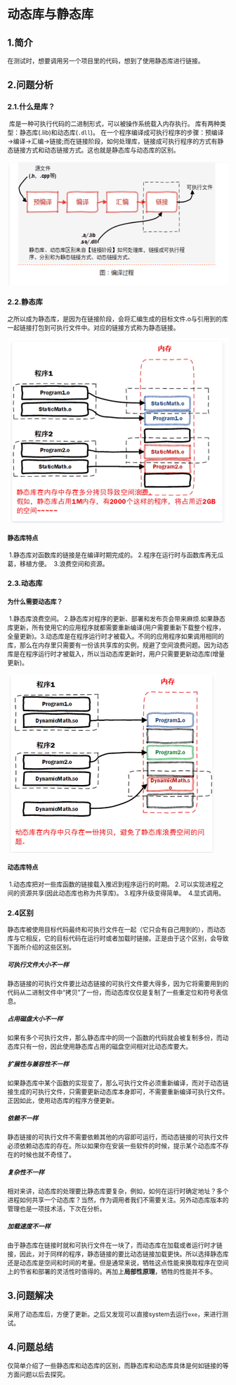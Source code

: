 # 动态库与静态库

## 1.简介

在测试时，想要调用另一个项目里的代码，想到了使用静态库进行链接。

## 2.问题分析

### 	2.1.什么是库？

​		库是一种可执行代码的二进制形式，可以被操作系统载入内存执行。
​		库有两种类型：静态库(.lib)和动态库(`.dll`)。
​		在一个程序编译成可执行程序的步骤：预编译→编译→汇编→链接;而在链接阶段，如何处理库，链接成可执行程序的方式有静态链接方式和动态链接方式。这也就是静态库与动态库的区别。

![编译过程](./动态库与静态库学习.assets/image-20210105192941394.png)

### 	2.2.静态库

​		之所以成为静态库，是因为在链接阶段，会将汇编生成的目标文件.o与引用到的库一起链接打包到可执行文件中。对应的链接方式称为静态链接。

![静态库](./动态库与静态库学习.assets/image-20210105193058658.png)

#### 静态库特点

​			1.静态库对函数库的链接是在编译时期完成的。
​			2.程序在运行时与函数库再无瓜葛，移植方便。
​			3.浪费空间和资源。

### 	2.3.动态库

#### 		为什么需要动态库？

​			1.静态库浪费空间。
​			2.静态库对程序的更新、部署和发布页会带来麻烦.如果静态库更新，所有使用它的应用程序就都需要重新编译(用户需要重新下载整个程序，全量更新)。
​			3.动态库是在程序运行时才被载入。不同的应用程序如果调用相同的库，那么在内存里只需要有一份该共享库的实例，规避了空间浪费问题。因为动态库是在程序运行时才被载入，所以当动态库更新时，用户只需要更新动态库(增量更新)。
​		

![动态库](./动态库与静态库学习.assets/image-20210105193123833.png)

#### 	动态库特点

​		1.动态库把对一些库函数的链接载入推迟到程序运行的时期。
​		2.可以实现进程之间的资源共享(因此动态库也称为共享库)。
​		3.程序升级变得简单。
​		4.显式调用。	

### 2.4区别

静态库被使用目标代码最终和可执行文件在一起（它只会有自己用到的），而动态库与它相反，它的目标代码在运行时或者加载时链接。正是由于这个区别，会导致下面所介绍的这些区别。

##### 可执行文件大小不一样

静态链接的可执行文件要比动态链接的可执行文件要大得多，因为它将需要用到的代码从二进制文件中“拷贝”了一份，而动态库仅仅是复制了一些重定位和符号表信息。

##### 占用磁盘大小不一样

如果有多个可执行文件，那么静态库中的同一个函数的代码就会被复制多份，而动态库只有一份，因此使用静态库占用的磁盘空间相对比动态库要大。

##### 扩展性与兼容性不一样

如果静态库中某个函数的实现变了，那么可执行文件必须重新编译，而对于动态链接生成的可执行文件，只需要更新动态库本身即可，不需要重新编译可执行文件。正因如此，使用动态库的程序方便更新。

##### 依赖不一样

静态链接的可执行文件不需要依赖其他的内容即可运行，而动态链接的可执行文件必须依赖动态库的存在。所以如果你在安装一些软件的时候，提示某个动态库不存在的时候也就不奇怪了。

##### 复杂性不一样

相对来讲，动态库的处理要比静态库要复杂，例如，如何在运行时确定地址？多个进程如何共享一个动态库？当然，作为调用者我们不需要关注。另外动态库版本的管理也是一项技术活，下次在分析。

##### 加载速度不一样

由于静态库在链接时就和可执行文件在一块了，而动态库在加载或者运行时才链接，因此，对于同样的程序，静态链接的要比动态链接加载更快。所以选择静态库还是动态库是空间和时间的考量。但是通常来说，牺牲这点性能来换取程序在空间上的节省和部署的灵活性时值得的。再加上**局部性原理**，牺牲的性能并不多。

## 3.问题解决

采用了动态库后，方便了更新。之后又发现可以直接system去运行`exe`，来进行测试。

## 4.问题总结

仅简单介绍了一些静态库和动态库的区别，而静态库和动态库具体是何如链接的等方面问题以后去探究。